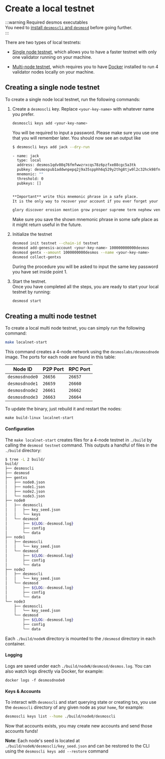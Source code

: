 # Create a local testnet
:::warning Required desmos executables  
You need to [install `desmoscli` and `desmosd`](../install.md) before going further.  
:::  

There are two types of local testnets: 

- [Single node testnet](#creating-a-single-node-testnet), which allows you to have a faster testnet with only one validator running on your machine. 

- [Multi-node testnet](#creating-a-multi-node-testnet), which requires you to have [Docker](https://docker.io) installed to run 4 validator nodes locally on your machine. 

## Creating a single node testnet
To create a single node local testnet, run the following commands: 

1. Create a `desmoscli` key. Replace `<your-key-name>` with whatever name you prefer. 
   ```bash 
   desmoscli keys add <your-key-name>
   ```
   
   You will be required to input a password. Please make sure you use one that you will remember later. You should now see an output like
   
   ```bash
   $ desmoscli keys add jack --dry-run
   
   - name: jack
     type: local
     address: desmos1qdv08q76fmfwwzrxcqs78z6pzfxe88cgc5a3tk
     pubkey: desmospub1addwnpepq2j9a35spphh6q529y2thg8tjw9l2c32hck98fnmu99sxpw9a9aegugm6xs
     mnemonic: ""
     threshold: 0
     pubkeys: []
   
   
   **Important** write this mnemonic phrase in a safe place.
   It is the only way to recover your account if you ever forget your password.
   
   glory discover erosion mention grow prosper supreme term nephew venue pear eternal budget rely outdoor lobster strong sign space make soccer medal tuition patrol
   ```
   
   Make sure you save the shown mnemonic phrase in some safe place as it might return useful in the future. 
   
2. Initialize the testnet
   ```bash
   desmosd init testnet --chain-id testnet
   desmosd add-genesis-account <your-key-name> 100000000000desmos
   desmosd gentx --amount 1000000000desmos --name <your-key-name>
   desmosd collect-gentxs
   ``` 
   
   During the procedure you will be asked to input the same key password you have set inside point 1. 
   
3. Start the testnet.  
   Once you have completed all the steps, you are ready to start your local testnet by running: 
   ```bash
   desmosd start
   ```



## Creating a multi node testnet 
To create a local multi node testnet, you can simply run the following command: 

```bash
make localnet-start
```

This command creates a 4-node network using the `desmoslabs/desmosdnode` image.
The ports for each node are found in this table:

| Node ID | P2P Port | RPC Port |
| --------|-------|------|
| `desmosdnode0` | `26656` | `26657` |
| `desmosdnode1` | `26659` | `26660` |
| `desmosdnode2` | `26661` | `26662` |
| `desmosdnode3` | `26663` | `26664` |

To update the binary, just rebuild it and restart the nodes:

```
make build-linux localnet-start
```

#### Configuration

The `make localnet-start` creates files for a 4-node testnet in `./build` by
calling the `desmosd testnet` command. This outputs a handful of files in the
`./build` directory:

```bash
$ tree -L 2 build/
build/
├── desmoscli
├── desmosd
├── gentxs
│   ├── node0.json
│   ├── node1.json
│   ├── node2.json
│   └── node3.json
├── node0
│   ├── desmoscli
│   │   ├── key_seed.json
│   │   └── keys
│   └── desmosd
│       ├── ${LOG:-desmosd.log}
│       ├── config
│       └── data
├── node1
│   ├── desmoscli
│   │   └── key_seed.json
│   └── desmosd
│       ├── ${LOG:-desmosd.log}
│       ├── config
│       └── data
├── node2
│   ├── desmoscli
│   │   └── key_seed.json
│   └── desmosd
│       ├── ${LOG:-desmosd.log}
│       ├── config
│       └── data
└── node3
    ├── desmoscli
    │   └── key_seed.json
    └── desmosd
        ├── ${LOG:-desmosd.log}
        ├── config
        └── data
```

Each `./build/nodeN` directory is mounted to the `/desmosd` directory in each container.

#### Logging
Logs are saved under each `./build/nodeN/desmosd/desmos.log`. You can also watch logs
directly via Docker, for example:

```
docker logs -f desmosdnode0
```

#### Keys & Accounts
To interact with `desmoscli` and start querying state or creating txs, you use the
`desmoscli` directory of any given node as your `home`, for example:

```bash
desmoscli keys list --home ./build/node0/desmoscli
```

Now that accounts exists, you may create new accounts and send those accounts
funds!

**Note**: Each node's seed is located at `./build/nodeN/desmoscli/key_seed.json` and can be restored to the CLI using the `desmoscli keys add --restore` command
